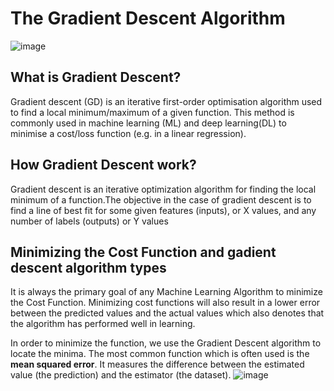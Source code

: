 # The Gradient Descent Algorithm
![image](https://user-images.githubusercontent.com/95150718/145144537-9f51d5b5-d5d6-4ea6-b2e2-4c1d1cc0c05d.png)

## What is Gradient Descent?

Gradient descent (GD) is an iterative first-order optimisation algorithm used to find a local minimum/maximum of a given function. This method is commonly used in machine learning (ML) and deep learning(DL) to minimise a cost/loss function (e.g. in a linear regression).


## How Gradient Descent work?
Gradient descent is an iterative optimization algorithm for finding the local minimum of a function.The objective in the case of gradient descent is to find a line of best fit for some given features (inputs), or X values, and any number of labels (outputs) or Y values


## Minimizing the Cost Function and gadient descent algorithm types
It is always the primary goal of any Machine Learning Algorithm to minimize the Cost Function. 
Minimizing cost functions will also result in a lower error between the predicted values and the actual values which also denotes that the algorithm has performed well in learning. 

 In order to minimize the function, we  use the Gradient Descent algorithm to locate the minima. The most common function which is often used is the  **mean squared error**. It measures the difference between the estimated value (the prediction) and the estimator (the dataset).
 ![image](https://user-images.githubusercontent.com/95150718/145144925-678977f0-a88a-417b-bf16-e648997e8d97.png)
